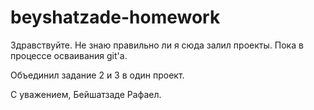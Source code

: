 # beyshatzade-homework
Здравствуйте. Не знаю правильно ли я сюда залил проекты. Пока в процессе осваивания git'a.

Объединил задание 2 и 3 в один проект. 

С уважением, Бейшатзаде Рафаел. 
